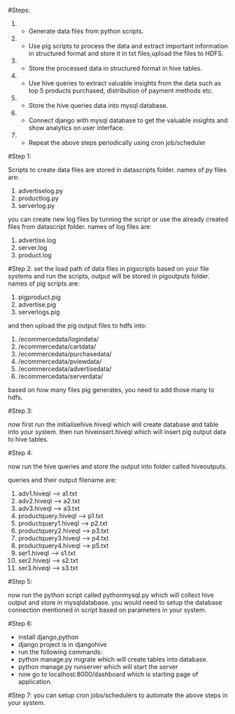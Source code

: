 #Steps:

1. - Generate data files from python scripts.
1. - Use pig scripts to process the data and extract important information in structured format and store it in txt files,upload the files to HDFS.
1. - Store the processed data in structured format in hive tables.
1. - Use hive queries to extract valuable insights from the data such as top 5 products purchased, distribution of payment methods etc.
1. - Store the hive queries data into mysql database.
1. - Connect django with mysql database to get the valuable insights and show analytics on user interface.
1. - Repeat the above steps periodically using cron job/scheduler


#Step 1:

Scripts to create data files are stored in datascripts folder.
names of py files are:
1. advertiselog.py
1. productlog.py
1. serverlog.py

you can create new log files by tunning the script or use the already created files from datascript folder.
names of log files are:
1. advertise.log
1. server.log
1. product.log

#Step 2:
set the load path of data files in pigscripts based on your file systems and run the scripts, output will be stored in pigoutputs folder.
names of pig scripts are:
1. pigproduct.pig
1. advertise.pig
1. serverlogs.pig

and then upload the pig output files to hdfs into:
1. /ecommercedata/logindata/
1. /ecommercedata/cartdata/
1. /ecommercedata/purchasedata/
1. /ecommercedata/pviewdata/
1. /ecommercedata/advertisedata/
1. /ecommercedata/serverdata/

based on how many files pig generates, you need to add those many to hdfs.

#Step 3:

now first run the initialisehive.hiveql which will create database and table into your system.
then run hiveinsert.hiveql which will insert pig output data to hive tables.


#Step 4:

now run the hive queries and store the output into folder called hiveoutputs.

queries and their output filename are:
1. adv1.hiveql  --> a1.txt
1. adv2.hiveql -->  a2.txt
1. adv3.hiveql -->  a3.txt 
1. productquery.hiveql --> p1.txt
1. productquery1.hiveql --> p2.txt
1. productquery2.hiveql --> p3.txt
1. productquery3.hiveql --> p4.txt
1. productquery4.hiveql --> p5.txt
1. ser1.hiveql  --> s1.txt
1. ser2.hiveql -->  s2.txt
1. ser3.hiveql -->  s3.txt

#Step 5:

now run the python script called  pythonmysql.py which will collect hive output and store in mysqldatabase.
you would need to setup the database connection mentioned in script based on parameters in your system.

#Step 6:

- install django,python
- django project is in djangohive
- run the following commands:
- python manage.py migrate which will create tables into database.
- python manage.py runserver which will start the server
- now go to localhost:8000/dashboard  which is starting page of application.

#Step 7:
you can setup cron jobs/schedulers to automate the above steps in your system.

